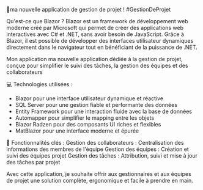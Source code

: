 🚀ma nouvelle application de gestion de projet ! #GestionDeProjet

Qu'est-ce que Blazor ?
Blazor est un framework de développement web moderne créé par Microsoft qui permet de créer des applications web interactives avec C# et .NET, sans avoir besoin de JavaScript. Grâce à Blazor, il est possible de développer des interfaces utilisateur dynamiques directement dans le navigateur tout en bénéficiant de la puissance de .NET.

Mon application
ma nouvelle application dédiée à la gestion de projet, conçue pour simplifier le suivi des tâches, la gestion des équipes et des collaborateurs

💻 Technologies utilisées :
- Blazor pour une interface utilisateur dynamique et réactive
- SQL Server pour une gestion fiable et performante des données
- Entity Framework pour une interaction fluide avec la base de données
- Automapper pour simplifier le mapping entre les objets
- Blazor Radzen pour des composants UI riches et flexibles
- MatBlazor pour une interface moderne et épurée

🎯 Fonctionnalités clés :
Gestion des collaborateurs : Centralisation des informations des membres de l'équipe
Gestion des équipes : Création et suivi des équipes projet
Gestion des tâches : Attribution, suivi et mise à jour des tâches par projet

Avec cette application, je souhaite offrir aux gestionnaires et aux équipes de projet une solution complète, ergonomique et facile à prendre en main.
